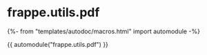# frappe.utils.pdf

{%- from "templates/autodoc/macros.html" import automodule -%}

{{ automodule("frappe.utils.pdf") }}